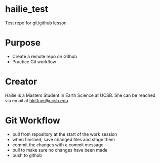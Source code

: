 # hailie_test
Test repo for git/github lesson

# Purpose

- Create a remote repo on Github
- Practice Git workflow

# Creator
Hailie is a Masters Student in Earth Science at UCSB. She can be reached via email at [hkittner@ucsb.edu](mailto:hkittner@ucsb.edu)


# Git Workflow 

* pull from repository at the start of the work session
* when finished, save changed files and stage them
* commit the changes with a commit message
* pull to make sure no changes have been made
* push to github